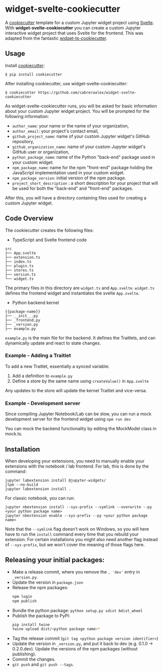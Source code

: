 # widget-svelte-cookiecutter

A [cookiecutter](https://github.com/audreyr/cookiecutter) template for a custom
Jupyter widget project using [Svelte](https://svelte.dev/).
With **widget-svelte-cookiecutter** you can create a custom Jupyter interactive
widget project that uses Svelte for the frontend.
This was adapted from the fantastic [widget-ts-cookiecutter](https://github.com/jupyter-widgets/widget-ts-cookiecutter).

## Usage

Install [cookiecutter](https://github.com/audreyr/cookiecutter):

    $ pip install cookiecutter

After installing cookiecutter, use widget-svelte-cookiecutter:

    $ cookiecutter https://github.com/cabreraalex/widget-svelte-cookiecutter

As widget-svelte-cookiecutter runs, you will be asked for basic information about
your custom Jupyter widget project. You will be prompted for the following
information:

- `author_name`: your name or the name of your organization,
- `author_email`: your project's contact email,
- `github_project_name`: name of your custom Jupyter widget's GitHub repository,
- `github_organization_name`: name of your custom Jupyter widget's GitHub user or organization,
- `python_package_name`: name of the Python "back-end" package used in your custom widget.
- `npm_package_name`: name for the npm "front-end" package holding the JavaScript
  implementation used in your custom widget.
- `npm_package_version`: initial version of the npm package.
- `project_short_description` : a short description for your project that will
  be used for both the "back-end" and "front-end" packages.

After this, you will have a directory containing files used for creating a
custom Jupyter widget.

## Code Overview

The cookiecutter creates the following files:

- TypeScript and Svelte frontend code

```
src
├── App.svelte
├── extension.ts
├── index.ts
├── plugin.ts
├── stores.ts
├── version.ts
└── widget.ts
```

The primary files in this directory are `widget.ts` and `App.svelte`. `widget.ts` defines the frontend widget and instantiates the svelte `App.svelte`.

- Python backend kernel

```
{{package-name}}
├── __init__.py
├── _frontend.py
├── _version.py
├── example.py
```

`example.py` is the main file for the backend. It defines the Traitlets, and can dynamically update and react to state changes.

### Example - Adding a Traitlet

To add a new Traitlet, essentially a synced variable:

1. Add a definition to `example.py`
2. Define a store by the same name using `createValue()` in `App.svelte`

Any updates to the store will update the kernel Traitlet and vice-versa.

### Example - Development server

Since compiling Jupyter Notebook/Lab can be slow, you can run a mock development server for the frontend widget using `npm run dev`

You can mock the backend functionality by editing the MockModel class in mock.ts. 

## Installation

When developing your extensions, you need to manually enable your extensions with the
notebook / lab frontend. For lab, this is done by the command:

```
jupyter labextension install @jupyter-widgets/
jlpm --no-build
jupyter labextension install .
```

For classic notebook, you can run:

```
jupyter nbextension install --sys-prefix --symlink --overwrite --py <your python package name>
jupyter nbextension enable --sys-prefix --py <your python package name>
```

Note that the `--symlink` flag doesn't work on Windows, so you will here have to run
the `install` command every time that you rebuild your extension. For certain installations
you might also need another flag instead of `--sys-prefix`, but we won't cover the meaning
of those flags here.

## Releasing your initial packages:

- Make a release commit, where you remove the `, 'dev'` entry in `_version.py`.
- Update the version in `package.json`
- Release the npm packages:
  ```bash
  npm login
  npm publish
  ```
- Bundle the python package: `python setup.py sdist bdist_wheel`
- Publish the package to PyPI:
  ```bash
  pip install twine
  twine upload dist/<python package name>*
  ```
- Tag the release commit (`git tag <python package version identifier>`)
- Update the version in `_version.py`, and put it back to dev (e.g. 0.1.0 -> 0.2.0.dev).
  Update the versions of the npm packages (without publishing).
- Commit the changes.
- `git push` and `git push --tags`.
